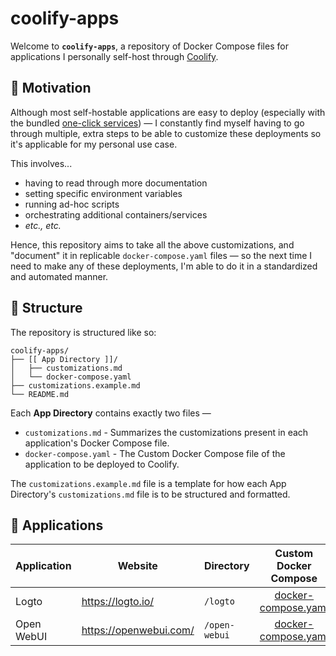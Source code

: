 # coolify-apps

Welcome to **`coolify-apps`**, a repository of Docker Compose files for applications I personally self-host through [Coolify](https://coolify.io).

## 🤔 Motivation

Although most self-hostable applications are easy to deploy (especially with the bundled [one-click services](https://coolify.io/docs/services/overview)) — I constantly find myself having to go through multiple, extra steps to be able to customize these deployments so it's applicable for my personal use case.

This involves...

- having to read through more documentation
- setting specific environment variables
- running ad-hoc scripts
- orchestrating additional containers/services
- _etc., etc._

Hence, this repository aims to take all the above customizations, and "document" it in replicable `docker-compose.yaml` files — so the next time I need to make any of these deployments, I'm able to do it in a standardized and automated manner.

## 📂 Structure

The repository is structured like so:

```
coolify-apps/
├── [[ App Directory ]]/
│   ├── customizations.md
│   └── docker-compose.yaml
├── customizations.example.md
└── README.md
```

Each **App Directory** contains exactly two files —

- `customizations.md` - Summarizes the customizations present in each application's Docker Compose file.
- `docker-compose.yaml` - The Custom Docker Compose file of the application to be deployed to Coolify.

The `customizations.example.md` file is a template for how each App Directory's `customizations.md` file is to be structured and formatted.

## 🚀 Applications

| Application | Website                | Directory     |                  Custom Docker Compose                  |                   Customizations                    |
| ----------- | ---------------------- | ------------- | :-----------------------------------------------------: | :-------------------------------------------------: |
| Logto       | https://logto.io/      | `/logto`      |   [docker-compose.yaml](./logto/docker-compose.yaml)    |   [customizations.md](./logto/customizations.md)    |
| Open WebUI  | https://openwebui.com/ | `/open-webui` | [docker-compose.yaml](./open-webui/docker-compose.yaml) | [customizations.md](./open-webui/customizations.md) |
